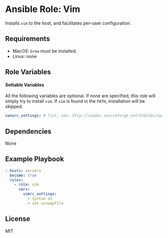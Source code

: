 # Ansible Role: Vim

Installs `vim` to the host, and facilitates per-user configuration.

## Requirements

- MacOS: `brew` must be installed.
- Linux: none

## Role Variables

#### Settable Variables

All the following variables are optional.  If none are specified, this role will simply try to install `vim`. If `vim` is found in the `PATH`, installation will be skipped.

```yaml
nanorc_settings: # list, see: http://vimdoc.sourceforge.net/htmldoc/options.html
```

## Dependencies

None

## Example Playbook
```yaml
- hosts: servers
  become: true
  roles:
    - role: vim
      vars:
        vimrc_settings:
          - syntax on
          - set noswapfile
```

## License

MIT
